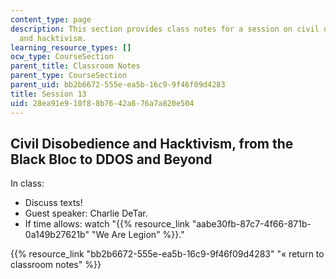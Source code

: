 ```yaml
---
content_type: page
description: This section provides class notes for a session on civil disobedience
  and hacktivism.
learning_resource_types: []
ocw_type: CourseSection
parent_title: Classroom Notes
parent_type: CourseSection
parent_uid: bb2b6672-555e-ea5b-16c9-9f46f09d4283
title: Session 13
uid: 28ea91e9-10f8-8b76-42a8-76a7a820e504
---
```


Civil Disobedience and Hacktivism, from the Black Bloc to DDOS and Beyond
-------------------------------------------------------------------------

In class:

*   Discuss texts!
*   Guest speaker: Charlie DeTar.
*   If time allows: watch "{{% resource_link "aabe30fb-87c7-4f66-871b-0a149b27621b" "We Are Legion" %}}."

{{% resource_link "bb2b6672-555e-ea5b-16c9-9f46f09d4283" "« return to classroom notes" %}}